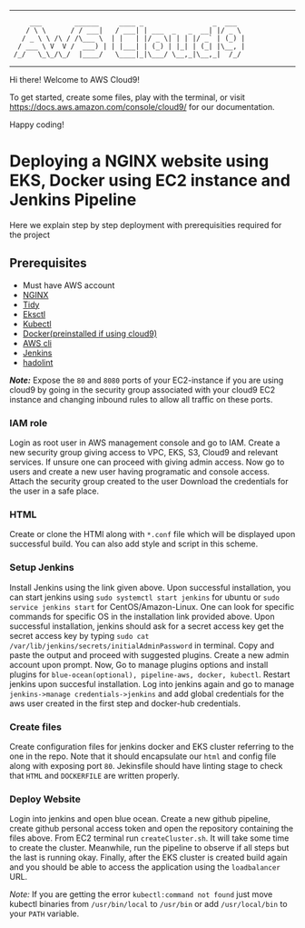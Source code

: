  ----------------------------------------------------------------
         ___        ______     ____ _                 _  ___  
        / \ \      / / ___|   / ___| | ___  _   _  __| |/ _ \ 
       / _ \ \ /\ / /\___ \  | |   | |/ _ \| | | |/ _` | (_) |
      / ___ \ V  V /  ___) | | |___| | (_) | |_| | (_| |\__, |
     /_/   \_\_/\_/  |____/   \____|_|\___/ \__,_|\__,_|  /_/ 
 ----------------------------------------------------------------- 


Hi there! Welcome to AWS Cloud9!

To get started, create some files, play with the terminal,
or visit https://docs.aws.amazon.com/console/cloud9/ for our documentation.

Happy coding!

# Deploying a NGINX website using EKS, Docker using EC2 instance and Jenkins Pipeline

Here we explain step by step deployment with prerequisities required for the project

## Prerequisites

- Must have AWS account
- [NGINX](https://www.nginx.com/resources/wiki/start/topics/tutorials/install/)
- [Tidy](https://www.html-tidy.org/)
- [Eksctl](https://docs.aws.amazon.com/eks/latest/userguide/getting-started-eksctl.html)
- [Kubectl](https://kubernetes.io/docs/tasks/tools/install-kubectl/)
- [Docker(preinstalled if using cloud9)](https://docs.docker.com/engine/install/)
- [AWS cli](https://docs.aws.amazon.com/cli/latest/userguide/cli-chap-install.html)
- [Jenkins](https://www.jenkins.io/doc/book/installing/)
- [hadolint](https://github.com/hadolint/hadolint)

***Note:*** Expose the `80` and `8080` ports of your EC2-instance if you are using cloud9 by going in the security group associated with your cloud9 EC2
instance and changing inbound rules to allow all traffic on these ports.

### IAM role

Login as root user in AWS management console and go to IAM. Create a new security group giving access to VPC, EKS, S3, Cloud9 and relevant services.
If unsure one can proceed with giving admin access. Now go to users and create a new user having programatic and console access. Attach the security group created to the user
Download the credentials for the user in a safe place.

### HTML

Create or clone the HTMl along with `*.conf` file which will be displayed upon successful build. You can also add style and script in this scheme.

### Setup Jenkins 

Install Jenkins using the link given above. Upon successful installation, you can start jenkins using `sudo systemctl start jenkins` for ubuntu or `sudo service jenkins start`
for CentOS/Amazon-Linux. One can look for specific commands for specific OS in the installation link provided above. Upon successful installation, jenkins should ask for a secret access key
get the secret access key by typing `sudo cat /var/lib/jenkins/secrets/initialAdminPassword` in terminal. Copy and paste the output and proceed with 
suggested plugins. Create a new admin account upon prompt.
Now, Go to manage plugins options and install plugins for `blue-ocean(optional), pipeline-aws, docker, kubectl`. Restart jenkins upon succesful
installation. Log into jenkins again and go to manage `jenkins->manage credentials->jenkins` and add global credentials for the aws user created in the first step and docker-hub credentials.

### Create files

Create configuration files for jenkins docker and EKS cluster referring to the one in the repo. Note that it should encapsulate our `html` and config file along with exposing port `80`. Jekinsfile should have linting stage to check that `HTML` and `DOCKERFILE` are written properly.

### Deploy Website

Login into jenkins and open blue ocean. Create a new github pipeline, create github personal access token and open the repository containing the files above. 
From EC2 terminal run `createCluster.sh`. It will take some time to create the cluster. Meanwhile, run the pipeline to observe if all steps but the last is running okay.
Finally, after the EKS cluster is created build again and you should be able to access the application using the `loadbalancer` URL. 

*Note:* If you are getting the error `kubectl:command not found` just move kubectl binaries from `/usr/bin/local` to `/usr/bin` or add `/usr/local/bin` to your `PATH` variable.

